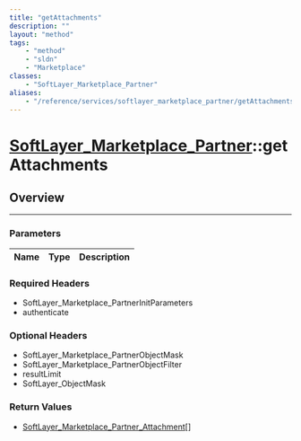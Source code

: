 ```yaml
---
title: "getAttachments"
description: ""
layout: "method"
tags:
    - "method"
    - "sldn"
    - "Marketplace"
classes:
    - "SoftLayer_Marketplace_Partner"
aliases:
    - "/reference/services/softlayer_marketplace_partner/getAttachments"
---
```

# [SoftLayer_Marketplace_Partner](/reference/services/SoftLayer_Marketplace_Partner)::getAttachments





## Overview 


-----

### Parameters 
|Name | Type | Description |
| --- | --- | --- |


### Required Headers
* SoftLayer_Marketplace_PartnerInitParameters
* authenticate


### Optional Headers
* SoftLayer_Marketplace_PartnerObjectMask
* SoftLayer_Marketplace_PartnerObjectFilter
* resultLimit
* SoftLayer_ObjectMask

### Return Values
* <a href='/reference/datatypes/SoftLayer_Marketplace_Partner_Attachment'>SoftLayer_Marketplace_Partner_Attachment[] </a>





